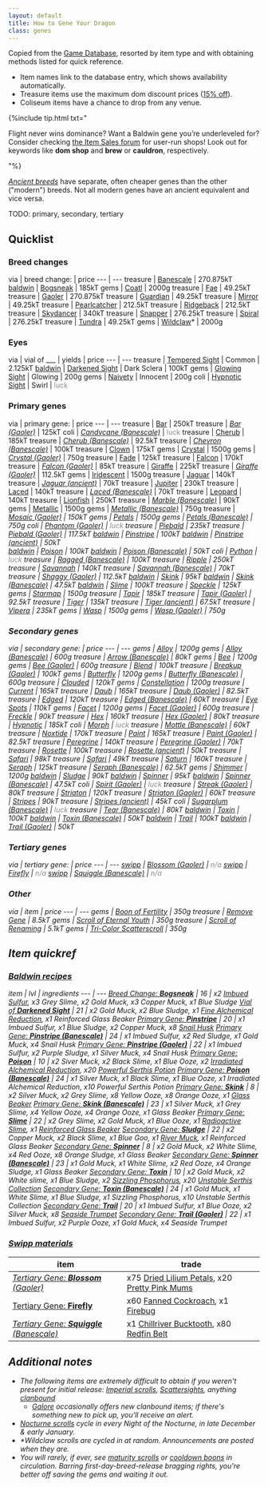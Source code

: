 ```yaml
---
layout: default
title: How to Gene Your Dragon
class: genes
---
```

Copied from the [Game Database](https://www1.flightrising.com/game-database/items/specialty), resorted by item type and with obtaining methods listed for quick reference.

- Item names link to the database entry, which shows availability automatically.
- Treasure items use the maximum dom discount prices ([15% off](https://www.wolframalpha.com/input/?i=normalPrice+-+%28normalPrice*0.15%29%3D)).
- Coliseum items have a chance to drop from any venue.

{%include tip.html txt="<p>Flight never wins dominance? Want a Baldwin gene you’re underleveled for? Consider checking <a href='https://www1.flightrising.com/forums/ibaz'>the Item Sales forum</a> for user-run shops! Look out for keywords like <b>dom shop</b> and <strong>brew</strong> or <b>cauldron</b>, respectively.</p>"%}

<i>[Ancient breeds](https://www1.flightrising.com/forums/ann/2666061)</i> have separate, often cheaper genes than the other ("modern") breeds. Not all modern genes have an ancient equivalent and vice versa.

TODO: primary, secondary, tertiary

## Quicklist

### Breed changes

via | <span class="redundant">breed change:</span> | price
--- | ---
treasure | [Banescale](https://www1.flightrising.com/game-database/item/32411) | 270.875kT
[baldwin]({{site.url}}/resources/genes#baldwin-recipes) | [Bogsneak](https://www1.flightrising.com/game-database/item/19565) | 185kT
gems | [Coatl](https://www1.flightrising.com/game-database/item/2424) | 2000g
treasure | [Fae](https://www1.flightrising.com/game-database/item/555) | 49.25kT
treasure | [Gaoler](https://www1.flightrising.com/game-database/item/30148) | 270.875kT
treasure | [Guardian](https://www1.flightrising.com/game-database/item/556) | 49.25kT
treasure | [Mirror](https://www1.flightrising.com/game-database/item/557) | 49.25kT
treasure | [Pearlcatcher](https://www1.flightrising.com/game-database/item/558) | 212.5kT
treasure | [Ridgeback](https://www1.flightrising.com/game-database/item/559) | 212.5kT
treasure | [Skydancer](https://www1.flightrising.com/game-database/item/1583) | 340kT
treasure | [Snapper](https://www1.flightrising.com/game-database/item/719) | 276.25kT
treasure | [Spiral](https://www1.flightrising.com/game-database/item/560) | 276.25kT
treasure | [Tundra](https://www1.flightrising.com/game-database/item/561) | 49.25kT
gems | [Wildclaw](https://www1.flightrising.com/game-database/item/717)\* | 2000g

### Eyes

via | vial of ___ | yields | price
--- | ---
treasure | [Tempered Sight](https://www1.flightrising.com/game-database/item/26849) | Common | 2.125kT
[baldwin]({{site.url}}/resources/genes#baldwin-recipes) | [Darkened Sight](https://www1.flightrising.com/game-database/item/28069) | Dark Sclera | 100kT
gems | [Glowing Sight](https://www1.flightrising.com/game-database/item/26775) | Glowing | 200g
gems | [Naivety](https://www1.flightrising.com/game-database/item/31794) | Innocent | 200g
coli | [Hypnotic Sight](https://www1.flightrising.com/game-database/item/29585) | Swirl | <span style="opacity:.5">luck</span>

### Primary genes

via | <span class="redundant">primary gene:</span> | price
--- | ---
treasure | [Bar](https://www1.flightrising.com/game-database/item/6018) | 250kT
treasure | <i>[Bar (Gaoler)](https://www1.flightrising.com/game-database/item/30159)</i> | 125kT
coli | <i>[Candycane (Banescale)](https://www1.flightrising.com/game-database/item/32535)</i> | <span style="opacity:.5">luck</span>
treasure | [Cherub](https://www1.flightrising.com/game-database/item/13573) | 185kT
treasure | <i>[Cherub (Banescale)](https://www1.flightrising.com/game-database/item/32523)</i> | 92.5kT
treasure | <i>[Chevron (Banescale)](https://www1.flightrising.com/game-database/item/32534)</i> | 100kT
treasure | [Clown](https://www1.flightrising.com/game-database/item/714) | 175kT
gems | [Crystal](https://www1.flightrising.com/game-database/item/6603) | 1500g
gems | <i>[Crystal (Gaoler)](https://www1.flightrising.com/game-database/item/30287)</i> | 750g
treasure | [Fade](https://www1.flightrising.com/game-database/item/32412) | 125kT
treasure | [Falcon](https://www1.flightrising.com/game-database/item/19566) | 170kT
treasure | <i>[Falcon (Gaoler)](https://www1.flightrising.com/game-database/item/30161)</i> | 85kT
treasure | [Giraffe](https://www1.flightrising.com/game-database/item/16718) | 225kT
treasure | <i>[Giraffe (Gaoler)](https://www1.flightrising.com/game-database/item/30143)</i> | 112.5kT
gems | [Iridescent](https://www1.flightrising.com/game-database/item/562) | 1500g
treasure | [Jaguar](https://www1.flightrising.com/game-database/item/23238) | 140kT
treasure | <i>[Jaguar (ancient)](https://www1.flightrising.com/game-database/items/specialty?name=jaguar+%28)</i> | 70kT
treasure | [Jupiter](https://www1.flightrising.com/game-database/item/18585) | 230kT
treasure | [Laced](https://www1.flightrising.com/game-database/item/29722) | 140kT
treasure | <i>[Laced (Banescale)](https://www1.flightrising.com/game-database/item/32528)</i> | 70kT
treasure | [Leopard](https://www1.flightrising.com/game-database/item/31362) | 140kT
treasure | [Lionfish](https://www1.flightrising.com/game-database/item/28068) | 250kT
treasure | <i>[Marble (Banescale)](https://www1.flightrising.com/game-database/item/32527)</i> | 90kT
gems | [Metallic](https://www1.flightrising.com/game-database/item/19567) | 1500g
gems | <i>[Metallic (Banescale)](https://www1.flightrising.com/game-database/item/32529)</i> | 750g
treasure | <i>[Mosaic (Gaoler)](https://www1.flightrising.com/game-database/item/30281) | 150kT
gems | [Petals](https://www1.flightrising.com/game-database/item/17365) | 1500g
gems | <i>[Petals (Banescale)](https://www1.flightrising.com/game-database/item/32531)</i> | 750g
coli | <i>[Phantom (Gaoler)](https://www1.flightrising.com/game-database/item/30290)</i> | <span style="opacity:.5">luck</span>
treasure | [Piebald](https://www1.flightrising.com/game-database/item/12273) | 235kT
treasure | <i>[Piebald (Gaoler)](https://www1.flightrising.com/game-database/item/30164)</i> | 117.5kT
[baldwin]({{site.url}}/resources/genes#baldwin-recipes) | [Pinstripe](https://www1.flightrising.com/game-database/item/25467) | 100kT
[baldwin]({{site.url}}/resources/genes#baldwin-recipes) | <i>[Pinstripe (ancient)](https://www1.flightrising.com/game-database/items/specialty?name=pinstripe+%28)</i> | 50kT  
[baldwin]({{site.url}}/resources/genes#baldwin-recipes) | [Poison](https://www1.flightrising.com/game-database/item/14098) | 100kT
[baldwin]({{site.url}}/resources/genes#baldwin-recipes) | <i>[Poison (Banescale)](https://www1.flightrising.com/game-database/item/32533)</i> | 50kT
coli | [Python](https://www1.flightrising.com/game-database/item/26375) | <span style="opacity:.5">luck</span>
treasure | <i>[Ragged (Banescale)](https://www1.flightrising.com/game-database/item/32536)</i> | 100kT
treasure | [Ripple](https://www1.flightrising.com/game-database/item/3499) | 250kT
treasure | [Savannah](https://www1.flightrising.com/game-database/item/20109) | 140kT
treasure | <i>[Savannah (Banescale)](https://www1.flightrising.com/game-database/item/32530)</i> | 70kT
treasure | <i>[Shaggy (Gaoler)](https://www1.flightrising.com/game-database/item/30157)</i> | 112.5kT
[baldwin]({{site.url}}/resources/genes#baldwin-recipes) | [Skink](https://www1.flightrising.com/game-database/item/19142) | 95kT
[baldwin]({{site.url}}/resources/genes#baldwin-recipes) | <i>[Skink (Banescale)](https://www1.flightrising.com/game-database/item/32532)</i> | 47.5kT
[baldwin]({{site.url}}/resources/genes#baldwin-recipes) | [Slime](https://www1.flightrising.com/game-database/item/31638) | 100kT
treasure | [Speckle](https://www1.flightrising.com/game-database/item/833) | 125kT
gems | [Starmap](https://www1.flightrising.com/game-database/item/26607) | 1500g
treasure | [Tapir](https://www1.flightrising.com/game-database/item/24608) | 185kT
treasure | <i>[Tapir (Gaoler)](https://www1.flightrising.com/game-database/item/30216)</i> | 92.5kT
treasure | [Tiger](https://www1.flightrising.com/game-database/item/563) | 135kT
treasure | <i>[Tiger (ancient)](https://www1.flightrising.com/game-database/items/specialty?name=tiger+%28) | 67.5kT
treasure | [Vipera](https://www1.flightrising.com/game-database/item/9558) | 235kT
gems | [Wasp](https://www1.flightrising.com/game-database/item/24312) | 1500g
gems | <i>[Wasp (Gaoler)](https://www1.flightrising.com/game-database/item/30146)</i> | 750g

### Secondary genes

via | <span class="redundant">secondary gene:</span> | price
--- | ---
gems | [Alloy](https://www1.flightrising.com/game-database/item/19569) | 1200g
gems | <i>[Alloy (Banescale)](https://www1.flightrising.com/game-database/item/32543)</i> | 600g
treasure | <i>[Arrow (Banescale)](https://www1.flightrising.com/game-database/item/32548)</i> | 80kT
gems | [Bee](https://www1.flightrising.com/game-database/item/24311) | 1200g
gems | <i>[Bee (Gaoler)](https://www1.flightrising.com/game-database/item/30147)</i> | 600g
treasure | [Blend](https://www1.flightrising.com/game-database/item/32413) | 100kT
treasure | <i>[Breakup (Gaoler)](https://www1.flightrising.com/game-database/item/30282)</i> | 100kT
gems | [Butterfly](https://www1.flightrising.com/game-database/item/14758) | 1200g
gems | <i>[Butterfly (Banescale)](https://www1.flightrising.com/game-database/item/32545)</i> | 600g
treasure | [Clouded](https://www1.flightrising.com/game-database/item/31361) | 120kT
gems | [Constellation](https://www1.flightrising.com/game-database/item/28357) | 1200g
treasure | [Current](https://www1.flightrising.com/game-database/item/3784) | 165kT
treasure | [Daub](https://www1.flightrising.com/game-database/item/6019) | 165kT
treasure | <i>[Daub (Gaoler)](https://www1.flightrising.com/game-database/item/30160)</i> | 82.5kT
treasure | [Edged](https://www1.flightrising.com/game-database/item/29723) | 120kT
treasure | <i>[Edged (Banescale)](https://www1.flightrising.com/game-database/item/32542)</i> | 60kT
treasure | [Eye Spots](https://www1.flightrising.com/game-database/item/782) | 110kT
gems | [Facet](https://www1.flightrising.com/game-database/item/7642) | 1200g
gems | <i>[Facet (Gaoler)](https://www1.flightrising.com/game-database/item/30288)</i> | 600g
treasure | [Freckle](https://www1.flightrising.com/game-database/item/784) | 90kT
treasure | [Hex](https://www1.flightrising.com/game-database/item/16719) | 160kT
treasure | <i>[Hex (Gaoler)](https://www1.flightrising.com/game-database/item/30144)</i> | 80kT
treasure | [Hypnotic](https://www1.flightrising.com/game-database/item/9559) | 185kT
coli | [Morph](https://www1.flightrising.com/game-database/item/26376) | <span style="opacity:.5">luck</span>
treasure | <i>[Mottle (Banescale)](https://www1.flightrising.com/game-database/item/32541)</i> | 60kT
treasure | [Noxtide](https://www1.flightrising.com/game-database/item/28080) | 170kT
treasure | [Paint](https://www1.flightrising.com/game-database/item/12274) | 165kT
treasure | <i>[Paint (Gaoler)](https://www1.flightrising.com/game-database/item/30165)</i> | 82.5kT
treasure | [Peregrine](https://www1.flightrising.com/game-database/item/12726) | 140kT
treasure | <i>[Peregrine (Gaoler)](https://www1.flightrising.com/game-database/item/30162)</i> | 70kT
treasure | [Rosette](https://www1.flightrising.com/game-database/item/23239) | 100kT
treasure | <i>[Rosette (ancient)](https://www1.flightrising.com/game-database/items/specialty?name=rosette+%28)</i> | 50kT
treasure | [Safari](https://www1.flightrising.com/game-database/item/22806) | 98kT
treasure | <i>[Safari](https://www1.flightrising.com/game-database/item/32544)</i> | 49kT
treasure | [Saturn](https://www1.flightrising.com/game-database/item/18586) | 160kT
treasure | [Seraph](https://www1.flightrising.com/game-database/item/1412) | 125kT
treasure | <i>[Seraph (Banescale)](https://www1.flightrising.com/game-database/item/32537)</i> | 62.5kT
gems | [Shimmer](https://www1.flightrising.com/game-database/item/564) | 1200g
[baldwin]({{site.url}}/resources/genes#baldwin-recipes) | [Sludge](https://www1.flightrising.com/game-database/item/31639) | 90kT
[baldwin]({{site.url}}/resources/genes#baldwin-recipes) | [Spinner](https://www1.flightrising.com/game-database/item/19143) | 95kT
[baldwin]({{site.url}}/resources/genes#baldwin-recipes) | <i>[Spinner (Banescale)](https://www1.flightrising.com/game-database/item/32546)</i> | 47.5kT
coli | <i>[Spirit (Gaoler)](https://www1.flightrising.com/game-database/item/30291)</i> | <span style="opacity:.5">luck</span>
treasure | <i>[Streak (Gaoler)](https://www1.flightrising.com/game-database/item/30158)</i> | 80kT
treasure | [Striaton](https://www1.flightrising.com/game-database/item/24609) | 120kT
treasure | <i>[Striaton (Gaoler)](https://www1.flightrising.com/game-database/item/30215)</i> | 60kT
treasure | [Stripes](https://www1.flightrising.com/game-database/item/565) | 90kT
treasure | <i>[Stripes (ancient)](https://www1.flightrising.com/game-database/items/specialty?name=stripes+%28)</i> | 45kT
coli | <i>[Sugarplum (Banescale)](https://www1.flightrising.com/game-database/item/32549)</i> | <span style="opacity:.5">luck</span>
treasure | <i>[Tear (Banescale)](https://www1.flightrising.com/game-database/item/32550)</i> | 80kT
[baldwin]({{site.url}}/resources/genes#baldwin-recipes) | [Toxin](https://www1.flightrising.com/game-database/item/14099) | 100kT
[baldwin]({{site.url}}/resources/genes#baldwin-recipes) | <i>[Toxin (Banescale)](https://www1.flightrising.com/game-database/item/32547) | 50kT
[baldwin]({{site.url}}/resources/genes#baldwin-recipes) | [Trail](https://www1.flightrising.com/game-database/item/25468) | 100kT
[baldwin]({{site.url}}/resources/genes#baldwin-recipes) | <i>[Trail (Gaoler)](https://www1.flightrising.com/game-database/item/30167)</i> | 50kT

### Tertiary genes

via | <span class="redundant">tertiary gene:</span> | price
--- | ---
[swipp]({{site.url}}/resources/genes#swipp-materials) | <i>[Blossom (Gaoler)](https://www1.flightrising.com/game-database/item/30955)</i> | <span style="opacity:.5">n/a</span>
[swipp]({{site.url}}/resources/genes#swipp-materials) | [Firefly](https://www1.flightrising.com/game-database/item/26606) | <span style="opacity:.5">n/a</span>
[swipp]({{site.url}}/resources/genes#swipp-materials) | <i>[Squiggle (Banescale)](https://www1.flightrising.com/game-database/item/32554)</i> | <span style="opacity:.5">n/a</span>

### Other

via | item | price
--- | ---
gems | [Boon of Fertility](https://www1.flightrising.com/game-database/item/745) | 350g
treasure | [Remove Gene](https://www1.flightrising.com/game-database/items/specialty?name=remove+gene) | 8.5kT
gems | [Scroll of Eternal Youth](https://www1.flightrising.com/game-database/item/572) | 350g
treasure | [Scroll of Renaming](https://www1.flightrising.com/game-database/item/570) | 5.1kT
gems | [Tri-Color Scatterscroll](https://www1.flightrising.com/game-database/item/1566) | 350g

## Item quickref

### [Baldwin recipes](https://www1.flightrising.com/trading/baldwin/create)

item | lvl | ingredients
--- | ---
[Breed Change: <b>Bogsneak</b>](https://www1.flightrising.com/game-database/item/19565) | 16 | x2 [Imbued Sulfur](https://www1.flightrising.com/game-database/item/19446), x3 Grey Slime, x2 Gold Muck, x3 Copper Muck, x1 Blue Sludge
[Vial of <b>Darkened Sight</b>](https://www1.flightrising.com/game-database/item/28069) | 21 | x2 Gold Muck, x2 Blue Sludge, x1 [Fine Alchemical Reduction](https://www1.flightrising.com/game-database/item/19445), x1 Reinforced Glass Beaker
[Primary Gene: <b>Pinstripe</b>](https://www1.flightrising.com/game-database/item/25467) | 20 | x1 Imbued Sulfur, x1 Blue Sludge, x2 Copper Muck, x8 [Snail Husk](https://www1.flightrising.com/game-database/item/25316)
<i>[Primary Gene: <b>Pinstripe (Banescale)</b>](https://www1.flightrising.com/game-database/item/32525)</i> | 24 | x1 Imbued Sulfur, x2 Red Sludge, x1 Gold Muck, x4 Snail Husk
<i>[Primary Gene: <b>Pinstripe (Gaoler)</b>](https://www1.flightrising.com/game-database/item/30166)</i> | 22 | x1 Imbued Sulfur, x2 Purple Sludge, x1 Silver Muck, x4 Snail Husk
[Primary Gene: <b>Poison</b>](https://www1.flightrising.com/game-database/item/14098) | 10 | x2 Siver Muck, x2 Black Slime, x1 Blue Ooze, x2 [Irradiated Alchemical Reduction](https://www1.flightrising.com/game-database/item/13084), x20 [Powerful Serthis Potion](https://www1.flightrising.com/game-database/item/6350)
<i>[Primary Gene: <b>Poison (Banescale)</b>](https://www1.flightrising.com/game-database/item/32533)</i> | 24 | x1 Silver Muck, x1 Black Slime, x1 Blue Ooze, x1 Irradiated Alchemical Reduction, x10 Powerful Serthis Potion
[Primary Gene: <b>Skink</b>](https://www1.flightrising.com/game-database/item/19142) | 8 | x2 Silver Muck, x2 Grey Slime, x8 Yellow Ooze, x8 Orange Ooze, x1 [Glass Beaker](https://www1.flightrising.com/game-database/item/10868)
<i>[Primary Gene: <b>Skink (Banescale)</b>](https://www1.flightrising.com/game-database/item/32532)</i> | 23 | x1 Silver Muck, x1 Grey Slime, x4 Yellow Ooze, x4 Orange Ooze, x1 Glass Beaker
[Primary Gene: <b>Slime</b>](https://www1.flightrising.com/game-database/item/31638) | 22 | x2 Grey Slime, x2 Gold Muck, x1 Blue Ooze, x1 [Radioactive Slime](https://www1.flightrising.com/game-database/item/638), x1 [Reinforced Glass Beaker](https://www1.flightrising.com/game-database/item/19444)
[Secondary Gene: <b>Sludge</b>](https://www1.flightrising.com/game-database/item/31639) | 22 | x2 Copper Muck, x2 Black Slime, x1 Blue Goo, x1 [River Muck](https://www1.flightrising.com/game-database/item/637), x1 Reinforced Glass Beaker
[Secondary Gene: <b>Spinner</b>](https://www1.flightrising.com/game-database/item/19143) | 8 | x2 Gold Muck, x2 White Slime, x4 Red Ooze, x8 Orange Sludge, x1 Glass Beaker
<i>[Secondary Gene: <b>Spinner (Banescale)</b>](https://www1.flightrising.com/game-database/item/32546) | 23 | x1 Gold Muck, x1 White Slime, x2 Red Ooze, x4 Orange Sludge, x1 Glass Beaker
[Secondary Gene: <b>Toxin</b>](https://www1.flightrising.com/game-database/item/14099) | 10 | x2 Gold Muck, x2 White slime, x1 Blue Sludge, x2 [Sizzling Phosphorus](https://www1.flightrising.com/game-database/item/10883), x20 [Unstable Serthis Collection](https://www1.flightrising.com/game-database/item/6351)
<i>[Secondary Gene: <b>Toxin (Banescale)</b>](https://www1.flightrising.com/game-database/item/32547)</i> | 24 | x1 Gold Muck, x1 White Slime, x1 Blue Sludge, x1 Sizzling Phosphorus, x10 Unstable Serthis Collection
[Secondary Gene: <b>Trail</b>](https://www1.flightrising.com/game-database/item/25468) | 20 | x1 Imbued Sulfur, x1 Blue Ooze, x2 Silver Muck, x8 [Seaside Trumpet](https://www1.flightrising.com/game-database/item/25315)
<i>[Secondary Gene: <b>Trail (Gaoler)</b>](https://www1.flightrising.com/game-database/item/30167)</i> | 22 | x1 Imbued Sulfur, x2 Purple Ooze, x1 Gold Muck, x4 Seaside Trumpet

### [Swipp materials](https://www1.flightrising.com/trading/swipp/catalog)

item | trade
--- | ---
<i>[Tertiary Gene: <b>Blossom</b> (Gaoler)](https://www1.flightrising.com/game-database/item/30955)</i> | x75 [Dried Lilium Petals](https://www1.flightrising.com/game-database/item/23808), x20 [Pretty Pink Mums](https://www1.flightrising.com/game-database/item/25280)
[Tertiary Gene: <b>Firefly</b>](https://www1.flightrising.com/game-database/item/26606) | x60 [Fanned Cockroach](https://www1.flightrising.com/game-database/item/25773), x1 [Firebug](https://www1.flightrising.com/game-database/item/26127)
<i>[Tertiary Gene: <b>Squiggle</b> (Banescale)](https://www1.flightrising.com/game-database/item/32554)</i> | x1 [Chillriver Bucktooth](https://www1.flightrising.com/game-database/item/28572), x80 [Redfin Belt](https://www1.flightrising.com/game-database/item/32310)

## Additional notes

- The following items are *extremely difficult* to obtain if you weren't present for initial release: [Imperial scrolls](https://www.kickstarter.com/projects/stormlightworkshop/flight-rising-0), [Scattersights](https://www1.flightrising.com/forums/ann/2452352), anything [clanbound](https://www1.flightrising.com/forums/help/2688565)
	- [Galore](https://www1.flightrising.com/trading/gift) occasionally offers new clanbound items; if there's something new to pick up, you'll receive an alert.
- [Nocturne scrolls](https://www1.flightrising.com/game-database/item/7692) cycle in every Night of the Nocturne, in late December & early January.
- \*Wildclaw scrolls are cycled in at random. Announcements are posted when they are.
- You will rarely, if ever, see [maturity scrolls](https://www1.flightrising.com/game-database/item/573) or [cooldown boons](https://www1.flightrising.com/game-database/item/26086) in circulation. Barring first-day-breed-release bragging rights, you're better off saving the gems and waiting it out.